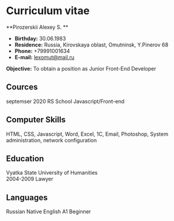 #           **Curriculum vitae**

**Pirozerskii Alexey S. **

* **Birthday:** 30.06.1983
* **Residence:** Russia, Kirovskaya oblast, Omutninsk, Y.Pinerov 68
* **Phone:** +79991001634
* **E-mail:** lexomut@mail.ru

**Objective:**  To obtain a position as Junior Front-End Developer

## Cources
septemser 2020  RS School Javascript/Front-end 

## Computer Skills
HTML, CSS, Javascript, Word, Excel, 1C, Email, Photoshop, System administration, network configuration

## Education
Vyatka State University of Humanities  
2004-2009 Lawyer

## Languages 
 Russian Native
 English A1 Beginner